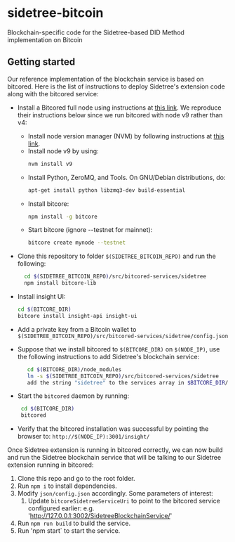 # sidetree-bitcoin

Blockchain-specific code for the Sidetree-based DID Method implementation on Bitcoin

## Getting started

Our reference implementation of the blockchain service is based on bitcored. Here is the list of instructions to deploy Sidetree's extension code along with the bitcored service:

- Install a Bitcored full node using instructions at [this link](https://github.com/bitpay/bitcore#bitcore). We reproduce their instructions below since we run bitcored with node v9 rather than v4:

  - Install node version manager (NVM) by following instructions at [this link](https://github.com/creationix/nvm#install-script).
  - Install node v9 by using: 
     ```bash 
     nvm install v9
     ```
  - Install Python, ZeroMQ, and Tools. On GNU/Debian distributions, do:
    ```bash
    apt-get install python libzmq3-dev build-essential
    ```
  - Install bitcore:
    ```bash
    npm install -g bitcore
    ```
  - Start bitcore (ignore --testnet for mainnet):
    ```bash
    bitcore create mynode --testnet
    ```

- Clone this repository to folder `$(SIDETREE_BITCOIN_REPO)` and run the following:
    ```bash
      cd $(SIDETREE_BITCOIN_REPO)/src/bitcored-services/sidetree
      npm install bitcore-lib
    ```

- Install insight UI:
  ```bash
  cd $(BITCORE_DIR)
  bitcore install insight-api insight-ui
  ```

- Add a private key from a Bitcoin wallet to `$(SIDETREE_BITCOIN_REPO)/src/bitcored-services/sidetree/config.json`

- Suppose that we install bitcored to `$(BITCORE_DIR)` on `$(NODE_IP)`, use the following instructions to add Sidetree's blockchain service:

   ```bash
      cd $(BITCORE_DIR)/node_modules
      ln -s $(SIDETREE_BITCOIN_REPO)/src/bitcored-services/sidetree
      add the string "sidetree" to the services array in $BITCORE_DIR/bitcore-node.json
    ```

- Start the `bitcored` daemon by running:

   ```bash
    cd $(BITCORE_DIR)
    bitcored
   ```

- Verify that the bitcored installation was successful by pointing the browser to: `http://$(NODE_IP):3001/insight/`

Once Sidetree extension is running in bitcored correctly, we can now build and run the Sidetree blockchain service that will be talking to our Sidetree extension running in bitcored:

 1. Clone this repo and go to the root folder.
 1. Run `npm i` to install dependencies.
 1. Modify `json/config.json` accordingly. Some parameters of interest:
    1. Update `bitcoreSidetreeServiceUri` to point to the bitcored service configured earlier:
       e.g. 'http://127.0.0.1:3002/SidetreeBlockchainService/'
 1. Run `npm run build` to build the service.
 1. Run 'npm start` to start the service. 
